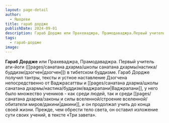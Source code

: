```yaml
---
layout: page-detail
author:
  - Яшодеви
title: гараб дордже
publishDate: 2024-09-01
description: Гараб Дордже или Прахеваджра, Прамодаваджра.Первый учитель ати-йоги (дзогчен) в тибетском буддизме. Гараб Дордже получил тантры, тексты и устное наставление Дзогчена непосредственно от Ваджрасаттвы и Ваджрапани, у него было множество учеников - как среди людей, так и среди дакини, и он продолжал учить до конца своей жизни. Прежде, чем обрести тело света, он оставил изложение сути своих учений, в тексте «Три завета».
tags:
  - гараб-дордже
image:
---
```

**Гараб Дордже** или Прахеваджра, Прамодаваджра.
Первый учитель ати-йоги ([[pages/санатана дхарма/школы санатана дхармы/настика/буддизм/дзогчен|дзогчен]]) в тибетском буддизме. Гараб Дордже получил тантры, тексты и устное наставление Дзогчена непосредственно от Ваджрасаттвы и [[pages/санатана дхарма/школы санатана дхармы/настика/буддизм/ваджрапани|Ваджрапани]], у него было множество учеников - как среди людей, так и среди [[pages/санатана дхарма/законы и силы вселенной/строение вселенной/обитатели миров/дакини|дакини]], и он продолжал учить до конца своей жизни. Прежде, чем обрести тело света, он оставил изложение сути своих учений, в тексте «Три завета».

